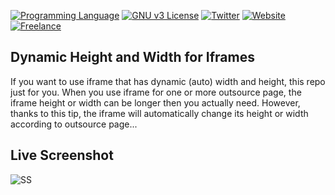 [![Programming Language](https://img.shields.io/badge/languages-HTML/JS-green.svg?style=flat)](#)
[![GNU v3 License](https://img.shields.io/badge/license-GNU-yellow.svg?style=flat)](http://choosealicense.com/licenses/gpl-3.0/)
[![Twitter](https://img.shields.io/badge/twitter-@BatuhanKok-blue.svg?style=flat)](http://twitter.com/BatuhanKok)
[![Website](https://img.shields.io/badge/website-batuhan.me-lightgrey.svg?style=flat)](http://batuhan.me)
[![Freelance](https://img.shields.io/badge/hire-me-yes!-brightgreen.svg?style=flat)](http://batuhan.me/contact)

## Dynamic Height and Width for Iframes
If you want to use iframe that has dynamic (auto) width and height, this repo just for you. When you use iframe for one or more outsource page, the iframe height or width can be longer then you actually need. However, thanks to this tip, the iframe will automatically change its height or width according to outsource page...

## Live Screenshot
![SS](https://github.com/batuhankok/html-iframe-and-parent/blob/master/screen.gif?raw=true)
